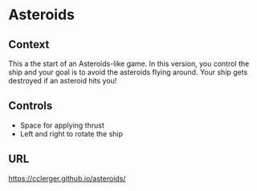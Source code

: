# Asteroids

## Context

This a the start of an Asteroids-like game. In this version, you control the ship and your goal is to avoid the asteroids flying around. Your ship gets destroyed if an asteroid hits you!

## Controls

* Space for applying thrust
* Left and right to rotate the ship

## URL

https://cclerger.github.io/asteroids/
